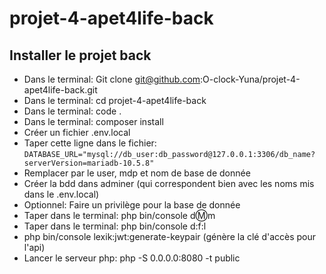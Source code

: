 # projet-4-apet4life-back

## Installer le projet back

- Dans le terminal: Git clone git@github.com:O-clock-Yuna/projet-4-apet4life-back.git
- Dans le terminal: cd projet-4-apet4life-back
- Dans le terminal: code .
- Dans le terminal: composer install
- Créer un fichier .env.local
- Taper cette ligne dans le fichier: `DATABASE_URL="mysql://db_user:db_password@127.0.0.1:3306/db_name?serverVersion=mariadb-10.5.8"`
- Remplacer par le user, mdp et nom de base de donnée
- Créer la bdd dans adminer (qui correspondent bien avec les noms mis dans le .env.local)
- Optionnel: Faire un privilège pour la base de donnée
- Taper dans le terminal: php bin/console d:m:m
- Taper dans le terminal: php bin/console d:f:l
- php bin/console lexik:jwt:generate-keypair (génère la clé d'accès pour l'api)
- Lancer le serveur php: php -S 0.0.0.0:8080 -t public
